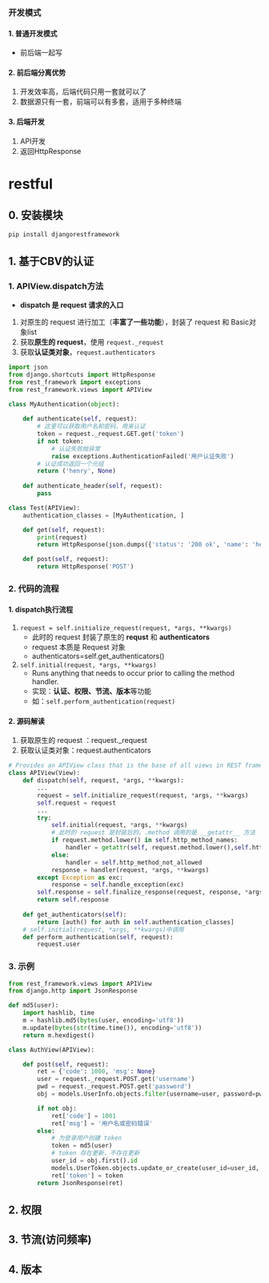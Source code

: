 ### 开发模式

#### 1. 普通开发模式

-   前后端一起写

#### 2. 前后端分离优势

1.  开发效率高，后端代码只用一套就可以了
2.  数据源只有一套，前端可以有多套，适用于多种终端

#### 3. 后端开发

1.  API开发
2.  返回HttpResponse

# restful

## 0. 安装模块

```python
pip install djangorestframework
```

## 1. 基于CBV的认证

### 1. APIView.dispatch方法

-   **dispatch 是 request 请求的入口**

1.  对原生的 request 进行加工（**丰富了一些功能**），封装了 request 和 Basic对象list
2.  获取**原生的 request**，使用 `request._request`
3.  获取**认证类对象**，`request.authenticators`


```python
import json
from django.shortcuts import HttpResponse
from rest_framework import exceptions
from rest_framework.views import APIView

class MyAuthentication(object):
    
    def authenticate(self, request):
        # 这里可以获取用户名和密码，用来认证
        token = request._request.GET.get('token')
        if not token:
            # 认证失败抛异常
            raise exceptions.AuthenticationFailed('用户认证失败')
        # 认证成功返回一个元组
        return ('henry', None)
    
    def authenticate_header(self, request):
        pass

class Test(APIView):
    authentication_classes = [MyAuthentication, ]

    def get(self, request):
        print(request)
        return HttpResponse(json.dumps({'status': '200 ok', 'name': 'henry'}))

    def post(self, request):
        return HttpResponse('POST')
```

### 2. 代码的流程

#### 1. dispatch执行流程

1.  `request = self.initialize_request(request, *args, **kwargs)`
    -   此时的 request 封装了原生的 **requst** 和 **authenticators**
    -   request 本质是 Request 对象
    -   authenticators=self.get_authenticators()
2.  `self.initial(request, *args, **kwargs)`
    -   Runs anything that needs to occur prior to calling the method handler.
    -   实现：**认证、权限、节流、版本**等功能
    -   如：`self.perform_authentication(request)`

#### 2. 源码解读

1.  获取原生的 request ：request._request
2.  获取认证类对象：request.authenticators 

```python
# Provides an APIView class that is the base of all views in REST framework
class APIView(View):
    def dispatch(self, request, *args, **kwargs):
      	...
        request = self.initialize_request(request, *args, **kwargs)
        self.request = request
        ...
        try:
            self.initial(request, *args, **kwargs)
            # 此时的 request 是封装后的，.method 调用的是 __getattr__ 方法
            if request.method.lower() in self.http_method_names:
                handler = getattr(self, request.method.lower(),self.http_method_not_allowed)
            else:
                handler = self.http_method_not_allowed
            response = handler(request, *args, **kwargs)
        except Exception as exc:
            response = self.handle_exception(exc)
        self.response = self.finalize_response(request, response, *args, **kwargs)
        return self.response
    
    def get_authenticators(self):
        return [auth() for auth in self.authentication_classes]
    # self.initial(request, *args, **kwargs)中调用
    def perform_authentication(self, request):
        request.user
```

### 3. 示例

```python
from rest_framework.views import APIView
from django.http import JsonResponse

def md5(user):
    import hashlib, time
    m = hashlib.md5(bytes(user, encoding='utf8'))
    m.update(bytes(str(time.time()), encoding='utf8'))
    return m.hexdigest()

class AuthView(APIView):

    def post(self, request):
        ret = {'code': 1000, 'msg': None}
        user = request._request.POST.get('username')
        pwd = request._request.POST.get('password')
        obj = models.UserInfo.objects.filter(username=user, password=pwd)

        if not obj:
            ret['code'] = 1001
            ret['msg'] = '用户名或密码错误'
        else:
            # 为登录用户创建 token
            token = md5(user)
            # token 存在更新，不存在更新
            user_id = obj.first().id
            models.UserToken.objects.update_or_create(user_id=user_id, defaults={"token": token})
            ret['token'] = token
        return JsonResponse(ret)
```

## 2. 权限

  

## 3. 节流(访问频率)



## 4. 版本



















